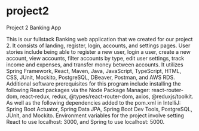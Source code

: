 # project2

Project 2 Banking App

This is our fullstack Banking web application that we created for our project 2.
It consists of landing, register, login, accounts, and settings pages. User stories include being able to register a new user, login a user, create a new account, view accounts, filter accounts by type, edit user settings, track income and expenses, and transfer money between accounts.
It utilizes Spring Framework, React, Maven, Java, JavaScript, TypeScript, HTML, CSS, JUnit, Mockito, PostgreSQL, DBeaver, Postman, and AWS RDS.
Additional software prerequisites for this program include installing the following React packages via the Node Package Manager: react-router-dom, react-redux, redux, @types/react-router-dom, axios, @reduxjs/toolkit. As well as the following dependencies added to the pom.xml in IntelliJ: Spring Boot Actuator, Spring Data JPA, Spring Boot Dev Tools, PostgreSQL, JUnit, and Mockito.
Environment variables for the project involve setting React to use localhost: 3000, and Spring to use localhost: 5000.
